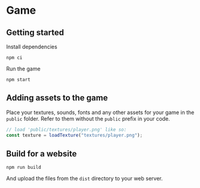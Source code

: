 # Game

## Getting started

Install dependencies

```shell
npm ci
```

Run the game

```shell
npm start
```

## Adding assets to the game

Place your textures, sounds, fonts and any other assets for your game in the `public` folder. Refer to them without the `public` prefix in your code.

```javascript
// load 'public/textures/player.png' like so:
const texture = loadTexture("textures/player.png");
```

## Build for a website

```shell
npm run build
```

And upload the files from the `dist` directory to your web server.
